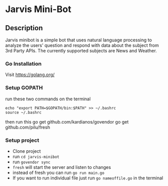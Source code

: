 # Jarvis Mini-Bot

## Description
Jarvis minibot is a simple bot that uses natural language processing to analyze the users' question and respond with data about the subject from 3rd Party APIs.
The currently supported subjects are News and Weather.


### Go Installation
Visit <a href="https://golang.org/">https://golang.org/</a>

### Setup GOPATH
run these two commands on the terminal
```
echo "export PATH=$GOPATH/bin:$PATH" >> ~/.bashrc
source ~/.bashrc
```

then run this
go get github.com/kardianos/govendor
go get github.com/pilu/fresh
### Setup project
- Clone project
- run `cd jarvis-minibot`
- run `govendor sync`
- `fresh` will start the server and listen to changes
- instead of fresh you can run `go run main.go`
- If you want to run individual file just run `go nameoffile.go` in the terminal
